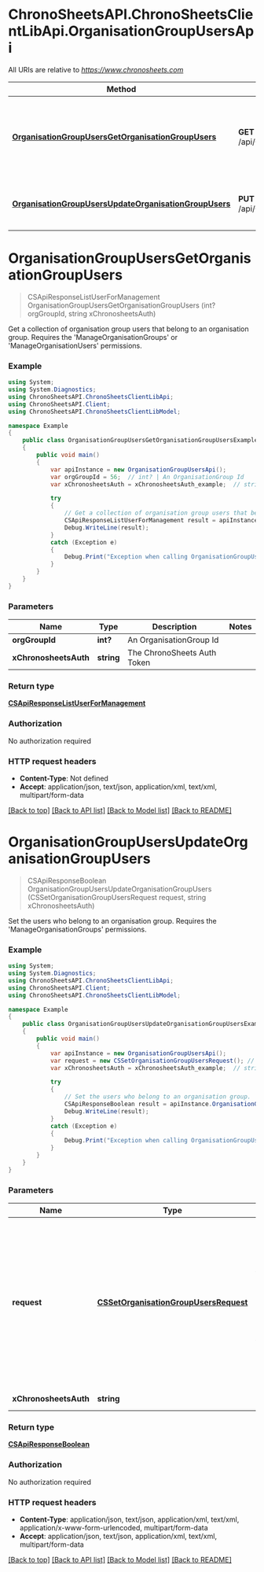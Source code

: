 # ChronoSheetsAPI.ChronoSheetsClientLibApi.OrganisationGroupUsersApi

All URIs are relative to *https://www.chronosheets.com*

Method | HTTP request | Description
------------- | ------------- | -------------
[**OrganisationGroupUsersGetOrganisationGroupUsers**](OrganisationGroupUsersApi.md#organisationgroupusersgetorganisationgroupusers) | **GET** /api/OrganisationGroupUsers/GetOrganisationGroupUsers | Get a collection of organisation group users that belong to an organisation group.    Requires the &#39;ManageOrganisationGroups&#39; or &#39;ManageOrganisationUsers&#39; permissions.
[**OrganisationGroupUsersUpdateOrganisationGroupUsers**](OrganisationGroupUsersApi.md#organisationgroupusersupdateorganisationgroupusers) | **PUT** /api/OrganisationGroupUsers/UpdateOrganisationGroupUsers | Set the users who belong to an organisation group.    Requires the &#39;ManageOrganisationGroups&#39; permissions.


<a name="organisationgroupusersgetorganisationgroupusers"></a>
# **OrganisationGroupUsersGetOrganisationGroupUsers**
> CSApiResponseListUserForManagement OrganisationGroupUsersGetOrganisationGroupUsers (int? orgGroupId, string xChronosheetsAuth)

Get a collection of organisation group users that belong to an organisation group.    Requires the 'ManageOrganisationGroups' or 'ManageOrganisationUsers' permissions.

### Example
```csharp
using System;
using System.Diagnostics;
using ChronoSheetsAPI.ChronoSheetsClientLibApi;
using ChronoSheetsAPI.Client;
using ChronoSheetsAPI.ChronoSheetsClientLibModel;

namespace Example
{
    public class OrganisationGroupUsersGetOrganisationGroupUsersExample
    {
        public void main()
        {
            var apiInstance = new OrganisationGroupUsersApi();
            var orgGroupId = 56;  // int? | An OrganisationGroup Id
            var xChronosheetsAuth = xChronosheetsAuth_example;  // string | The ChronoSheets Auth Token

            try
            {
                // Get a collection of organisation group users that belong to an organisation group.    Requires the 'ManageOrganisationGroups' or 'ManageOrganisationUsers' permissions.
                CSApiResponseListUserForManagement result = apiInstance.OrganisationGroupUsersGetOrganisationGroupUsers(orgGroupId, xChronosheetsAuth);
                Debug.WriteLine(result);
            }
            catch (Exception e)
            {
                Debug.Print("Exception when calling OrganisationGroupUsersApi.OrganisationGroupUsersGetOrganisationGroupUsers: " + e.Message );
            }
        }
    }
}
```

### Parameters

Name | Type | Description  | Notes
------------- | ------------- | ------------- | -------------
 **orgGroupId** | **int?**| An OrganisationGroup Id | 
 **xChronosheetsAuth** | **string**| The ChronoSheets Auth Token | 

### Return type

[**CSApiResponseListUserForManagement**](CSApiResponseListUserForManagement.md)

### Authorization

No authorization required

### HTTP request headers

 - **Content-Type**: Not defined
 - **Accept**: application/json, text/json, application/xml, text/xml, multipart/form-data

[[Back to top]](#) [[Back to API list]](../README.md#documentation-for-api-endpoints) [[Back to Model list]](../README.md#documentation-for-models) [[Back to README]](../README.md)

<a name="organisationgroupusersupdateorganisationgroupusers"></a>
# **OrganisationGroupUsersUpdateOrganisationGroupUsers**
> CSApiResponseBoolean OrganisationGroupUsersUpdateOrganisationGroupUsers (CSSetOrganisationGroupUsersRequest request, string xChronosheetsAuth)

Set the users who belong to an organisation group.    Requires the 'ManageOrganisationGroups' permissions.

### Example
```csharp
using System;
using System.Diagnostics;
using ChronoSheetsAPI.ChronoSheetsClientLibApi;
using ChronoSheetsAPI.Client;
using ChronoSheetsAPI.ChronoSheetsClientLibModel;

namespace Example
{
    public class OrganisationGroupUsersUpdateOrganisationGroupUsersExample
    {
        public void main()
        {
            var apiInstance = new OrganisationGroupUsersApi();
            var request = new CSSetOrganisationGroupUsersRequest(); // CSSetOrganisationGroupUsersRequest | A request object specifying which users belong to an organisation group.  Make sure to specify the OrganisationGroup Id in the request object so that ChronoSheets knows which OrganisationGroup to update. CsvUserIds is a comma separated list of User Ids, e.g. 1,2,3,4
            var xChronosheetsAuth = xChronosheetsAuth_example;  // string | The ChronoSheets Auth Token

            try
            {
                // Set the users who belong to an organisation group.    Requires the 'ManageOrganisationGroups' permissions.
                CSApiResponseBoolean result = apiInstance.OrganisationGroupUsersUpdateOrganisationGroupUsers(request, xChronosheetsAuth);
                Debug.WriteLine(result);
            }
            catch (Exception e)
            {
                Debug.Print("Exception when calling OrganisationGroupUsersApi.OrganisationGroupUsersUpdateOrganisationGroupUsers: " + e.Message );
            }
        }
    }
}
```

### Parameters

Name | Type | Description  | Notes
------------- | ------------- | ------------- | -------------
 **request** | [**CSSetOrganisationGroupUsersRequest**](CSSetOrganisationGroupUsersRequest.md)| A request object specifying which users belong to an organisation group.  Make sure to specify the OrganisationGroup Id in the request object so that ChronoSheets knows which OrganisationGroup to update. CsvUserIds is a comma separated list of User Ids, e.g. 1,2,3,4 | 
 **xChronosheetsAuth** | **string**| The ChronoSheets Auth Token | 

### Return type

[**CSApiResponseBoolean**](CSApiResponseBoolean.md)

### Authorization

No authorization required

### HTTP request headers

 - **Content-Type**: application/json, text/json, application/xml, text/xml, application/x-www-form-urlencoded, multipart/form-data
 - **Accept**: application/json, text/json, application/xml, text/xml, multipart/form-data

[[Back to top]](#) [[Back to API list]](../README.md#documentation-for-api-endpoints) [[Back to Model list]](../README.md#documentation-for-models) [[Back to README]](../README.md)

